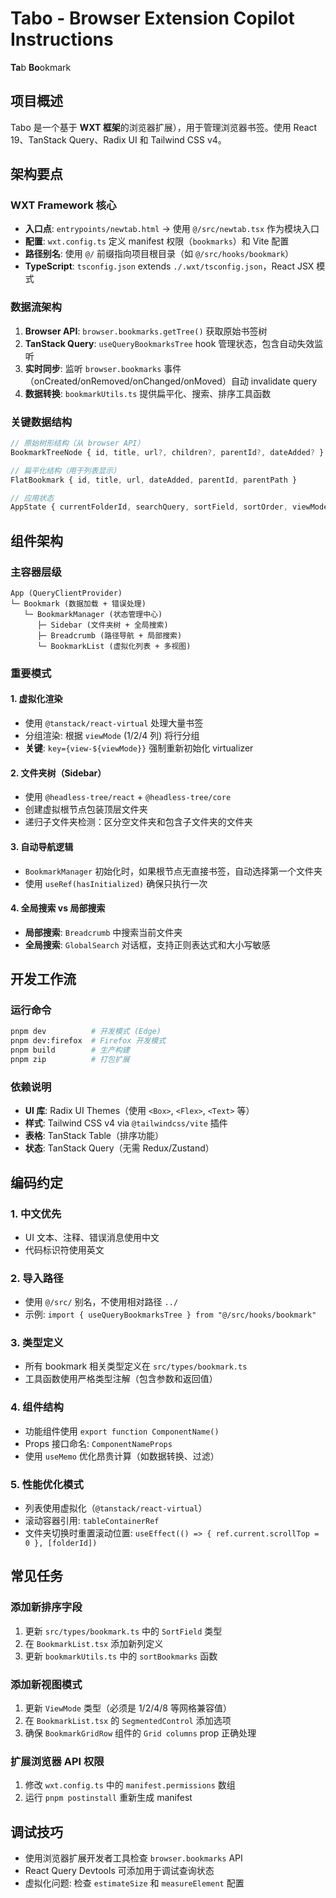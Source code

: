 # Tabo - Browser Extension Copilot Instructions

**Ta**b **Bo**okmark

## 项目概述

Tabo 是一个基于 **WXT 框架**的浏览器扩展），用于管理浏览器书签。使用 React 19、TanStack Query、Radix UI 和 Tailwind CSS v4。

## 架构要点

### WXT Framework 核心

- **入口点**: `entrypoints/newtab.html` → 使用 `@/src/newtab.tsx` 作为模块入口
- **配置**: `wxt.config.ts` 定义 manifest 权限（`bookmarks`）和 Vite 配置
- **路径别名**: 使用 `@/` 前缀指向项目根目录（如 `@/src/hooks/bookmark`）
- **TypeScript**: `tsconfig.json` extends `./.wxt/tsconfig.json`，React JSX 模式

### 数据流架构

1. **Browser API**: `browser.bookmarks.getTree()` 获取原始书签树
2. **TanStack Query**: `useQueryBookmarksTree` hook 管理状态，包含自动失效监听
3. **实时同步**: 监听 `browser.bookmarks` 事件（onCreated/onRemoved/onChanged/onMoved）自动 invalidate query
4. **数据转换**: `bookmarkUtils.ts` 提供扁平化、搜索、排序工具函数

### 关键数据结构

```typescript
// 原始树形结构（从 browser API）
BookmarkTreeNode { id, title, url?, children?, parentId?, dateAdded? }

// 扁平化结构（用于列表显示）
FlatBookmark { id, title, url, dateAdded, parentId, parentPath }

// 应用状态
AppState { currentFolderId, searchQuery, sortField, sortOrder, viewMode }
```

## 组件架构

### 主容器层级

```
App (QueryClientProvider)
└─ Bookmark (数据加载 + 错误处理)
   └─ BookmarkManager (状态管理中心)
      ├─ Sidebar (文件夹树 + 全局搜索)
      ├─ Breadcrumb (路径导航 + 局部搜索)
      └─ BookmarkList (虚拟化列表 + 多视图)
```

### 重要模式

#### 1. 虚拟化渲染

- 使用 `@tanstack/react-virtual` 处理大量书签
- 分组渲染: 根据 `viewMode` (1/2/4 列) 将行分组
- **关键**: `key={view-${viewMode}}` 强制重新初始化 virtualizer

#### 2. 文件夹树（Sidebar）

- 使用 `@headless-tree/react` + `@headless-tree/core`
- 创建虚拟根节点包装顶层文件夹
- 递归子文件夹检测：区分空文件夹和包含子文件夹的文件夹

#### 3. 自动导航逻辑

- `BookmarkManager` 初始化时，如果根节点无直接书签，自动选择第一个文件夹
- 使用 `useRef(hasInitialized)` 确保只执行一次

#### 4. 全局搜索 vs 局部搜索

- **局部搜索**: `Breadcrumb` 中搜索当前文件夹
- **全局搜索**: `GlobalSearch` 对话框，支持正则表达式和大小写敏感

## 开发工作流

### 运行命令

```bash
pnpm dev          # 开发模式 (Edge)
pnpm dev:firefox  # Firefox 开发模式
pnpm build        # 生产构建
pnpm zip          # 打包扩展
```

### 依赖说明

- **UI 库**: Radix UI Themes（使用 `<Box>`, `<Flex>`, `<Text>` 等）
- **样式**: Tailwind CSS v4 via `@tailwindcss/vite` 插件
- **表格**: TanStack Table（排序功能）
- **状态**: TanStack Query（无需 Redux/Zustand）

## 编码约定

### 1. 中文优先

- UI 文本、注释、错误消息使用中文
- 代码标识符使用英文

### 2. 导入路径

- 使用 `@/src/` 别名，不使用相对路径 `../`
- 示例: `import { useQueryBookmarksTree } from "@/src/hooks/bookmark"`

### 3. 类型定义

- 所有 bookmark 相关类型定义在 `src/types/bookmark.ts`
- 工具函数使用严格类型注解（包含参数和返回值）

### 4. 组件结构

- 功能组件使用 `export function ComponentName()`
- Props 接口命名: `ComponentNameProps`
- 使用 `useMemo` 优化昂贵计算（如数据转换、过滤）

### 5. 性能优化模式

- 列表使用虚拟化（`@tanstack/react-virtual`）
- 滚动容器引用: `tableContainerRef`
- 文件夹切换时重置滚动位置: `useEffect(() => { ref.current.scrollTop = 0 }, [folderId])`

## 常见任务

### 添加新排序字段

1. 更新 `src/types/bookmark.ts` 中的 `SortField` 类型
2. 在 `BookmarkList.tsx` 添加新列定义
3. 更新 `bookmarkUtils.ts` 中的 `sortBookmarks` 函数

### 添加新视图模式

1. 更新 `ViewMode` 类型（必须是 1/2/4/8 等网格兼容值）
2. 在 `BookmarkList.tsx` 的 `SegmentedControl` 添加选项
3. 确保 `BookmarkGridRow` 组件的 `Grid columns` prop 正确处理

### 扩展浏览器 API 权限

1. 修改 `wxt.config.ts` 中的 `manifest.permissions` 数组
2. 运行 `pnpm postinstall` 重新生成 manifest

## 调试技巧

- 使用浏览器扩展开发者工具检查 `browser.bookmarks` API
- React Query Devtools 可添加用于调试查询状态
- 虚拟化问题: 检查 `estimateSize` 和 `measureElement` 配置
